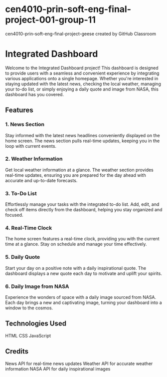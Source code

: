 # cen4010-prin-soft-eng-final-project-001-group-11
cen4010-prin-soft-eng-final-project-geese created by GitHub Classroom

# Integrated Dashboard
Welcome to the Integrated Dashboard project! This dashboard is designed to provide users with a seamless and convenient experience by integrating various applications onto a single homepage. Whether you're interested in staying updated with the latest news, checking the local weather, managing your to-do list, or simply enjoying a daily quote and image from NASA, this dashboard has you covered.

## Features
### 1. News Section
Stay informed with the latest news headlines conveniently displayed on the home screen. The news section pulls real-time updates, keeping you in the loop with current events.

### 2. Weather Information
Get local weather information at a glance. The weather section provides real-time updates, ensuring you are prepared for the day ahead with accurate and up-to-date forecasts.

### 3. To-Do List
Effortlessly manage your tasks with the integrated to-do list. Add, edit, and check off items directly from the dashboard, helping you stay organized and focused.

### 4. Real-Time Clock
The home screen features a real-time clock, providing you with the current time at a glance. Stay on schedule and manage your time effectively.

### 5. Daily Quote
Start your day on a positive note with a daily inspirational quote. The dashboard displays a new quote each day to motivate and uplift your spirits.

### 6. Daily Image from NASA
Experience the wonders of space with a daily image sourced from NASA. Each day brings a new and captivating image, turning your dashboard into a window to the cosmos.

## Technologies Used
HTML
CSS
JavaScript

## Credits
News API for real-time news updates
Weather API for accurate weather information
NASA API for daily inspirational images
